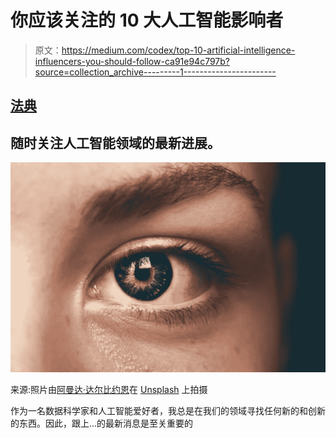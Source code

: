 # 你应该关注的 10 大人工智能影响者

> 原文：<https://medium.com/codex/top-10-artificial-intelligence-influencers-you-should-follow-ca91e94c797b?source=collection_archive---------1----------------------->

## [法典](http://medium.com/codex)

## 随时关注人工智能领域的最新进展。

![](img/11bdb3d5983605b9bfbd8623b8f75f27.png)

来源:照片由[阿曼达·达尔比约恩](https://unsplash.com/@amandadalbjorn?utm_source=unsplash&utm_medium=referral&utm_content=creditCopyText)在 [Unsplash](https://unsplash.com/s/photos/intelligence?utm_source=unsplash&utm_medium=referral&utm_content=creditCopyText) 上拍摄

作为一名数据科学家和人工智能爱好者，我总是在我们的领域寻找任何新的和创新的东西。因此，跟上…的最新消息是至关重要的